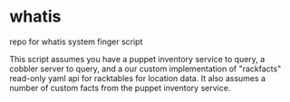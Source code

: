 whatis
======

repo for whatis system finger script

This script assumes you have a puppet inventory service to query, a cobbler server to query, and a our custom implementation of "rackfacts" read-only yaml api for racktables for location data. It also assumes a number of custom facts from the puppet inventory service. 

